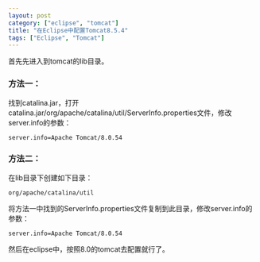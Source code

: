 ```yaml
---
layout: post
category: ["eclipse", "tomcat"]
title: "在Eclipse中配置Tomcat8.5.4"
tags: ["Eclipse", "Tomcat"]
---
```


首先先进入到tomcat的lib目录。  

### 方法一：

找到catalina.jar，打开catalina.jar/org/apache/catalina/util/ServerInfo.properties文件，修改server.info的参数：  

    server.info=Apache Tomcat/8.0.54

### 方法二：

在lib目录下创建如下目录：  

    org/apache/catalina/util

将方法一中找到的ServerInfo.properties文件复制到此目录，修改server.info的参数：  

    server.info=Apache Tomcat/8.0.54

然后在eclipse中，按照8.0的tomcat去配置就行了。

